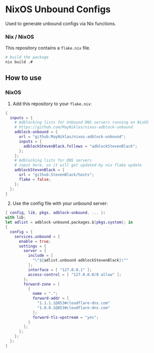 # NixOS Unbound Configs

Used to generate unbound configs via Nix functions.

### Nix / NixOS

This repository contains a `flake.nix` file.

```sh
# build the package
nix build .#
```

## How to use

### NixOS

1. Add this repository to your `flake.nix`:

```nix
{
  inputs = {
    # Adblocking lists for Unbound DNS servers running on NixOS
    # https://github.com/MayNiklas/nixos-adblock-unbound
    adblock-unbound = {
      url = "github:MayNiklas/nixos-adblock-unbound";
      inputs = {
        adblockStevenBlack.follows = "adblockStevenBlack";
      };
    };
    # Adblocking lists for DNS servers
    # input here, so it will get updated by nix flake update
    adblockStevenBlack = {
      url = "github:StevenBlack/hosts";
      flake = false;
    };
  };
}
```

2. Use the config file with your unbound server:

```nix
{ config, lib, pkgs, adblock-unbound, ... }:
with lib;
let adlist = adblock-unbound.packages.${pkgs.system}; in
{
  config = {
    services.unbound = {
      enable = true;
      settings = {
        server = {
          include = [
            "\"${adlist.unbound-adblockStevenBlack}\""
          ];
          interface = [ "127.0.0.1" ];
          access-control = [ "127.0.0.0/8 allow" ];
        };
        forward-zone = [
          {
            name = ".";
            forward-addr = [
              "1.1.1.1@853#cloudflare-dns.com"
              "1.0.0.1@853#cloudflare-dns.com"
            ];
            forward-tls-upstream = "yes";
          }
        ];
      };
    };
  };
}
```
